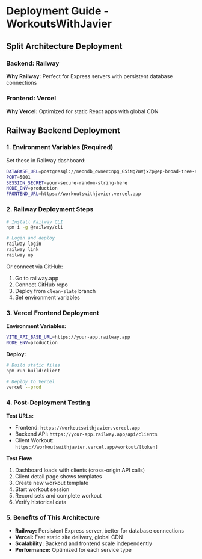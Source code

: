 # Deployment Guide - WorkoutsWithJavier

## Split Architecture Deployment

### Backend: Railway
**Why Railway:** Perfect for Express servers with persistent database connections

### Frontend: Vercel  
**Why Vercel:** Optimized for static React apps with global CDN

## Railway Backend Deployment

### 1. Environment Variables (Required)
Set these in Railway dashboard:

```bash
DATABASE_URL=postgresql://neondb_owner:npg_G5iNg7WVjxZp@ep-broad-tree-a13u854v-pooler.ap-southeast-1.aws.neon.tech/neondb?sslmode=require&channel_binding=require
PORT=5001
SESSION_SECRET=your-secure-random-string-here
NODE_ENV=production
FRONTEND_URL=https://workoutswithjavier.vercel.app
```

### 2. Railway Deployment Steps
```bash
# Install Railway CLI
npm i -g @railway/cli

# Login and deploy
railway login
railway link
railway up
```

Or connect via GitHub:
1. Go to railway.app
2. Connect GitHub repo
3. Deploy from `clean-slate` branch
4. Set environment variables

### 3. Vercel Frontend Deployment

**Environment Variables:**
```bash
VITE_API_BASE_URL=https://your-app.railway.app
NODE_ENV=production
```

**Deploy:**
```bash
# Build static files
npm run build:client

# Deploy to Vercel
vercel --prod
```

### 4. Post-Deployment Testing

**Test URLs:**
- Frontend: `https://workoutswithjavier.vercel.app`
- Backend API: `https://your-app.railway.app/api/clients`
- Client Workout: `https://workoutswithjavier.vercel.app/workout/[token]`

**Test Flow:**
1. Dashboard loads with clients (cross-origin API calls)
2. Client detail page shows templates
3. Create new workout template
4. Start workout session
5. Record sets and complete workout
6. Verify historical data

### 5. Benefits of This Architecture
- **Railway:** Persistent Express server, better for database connections
- **Vercel:** Fast static site delivery, global CDN
- **Scalability:** Backend and frontend scale independently
- **Performance:** Optimized for each service type